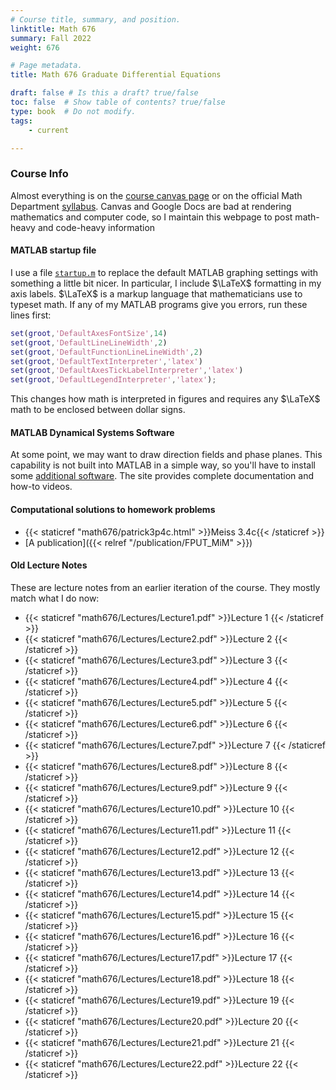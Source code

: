 ```yaml
---
# Course title, summary, and position.
linktitle: Math 676
summary: Fall 2022
weight: 676

# Page metadata.
title: Math 676 Graduate Differential Equations

draft: false # Is this a draft? true/false
toc: false  # Show table of contents? true/false
type: book  # Do not modify.
tags: 
    - current

---
```



### Course Info

Almost everything is on the [course canvas page](https://njit.instructure.com/courses/25954/) or on the official Math Department [syllabus](https://docs.google.com/document/d/1OdW1ayElsS67pVct_RhMLtWu22ovh7k_ewEhhuUq9Z8). Canvas and Google Docs are bad at rendering mathematics and computer code, so I maintain this webpage to post math-heavy and code-heavy information

#### MATLAB startup file
I use a file [`startup.m`](https://www.mathworks.com/help/matlab/ref/startup.html) to replace the default MATLAB graphing settings with something a little bit nicer. In particular, I include $\LaTeX$ formatting in my axis labels. $\LaTeX$ is a markup language that mathematicians use to typeset math. If any of my MATLAB programs give you errors, run these lines first:
```matlab
set(groot,'DefaultAxesFontSize',14)
set(groot,'DefaultLineLineWidth',2)
set(groot,'DefaultFunctionLineLineWidth',2)
set(groot,'DefaultTextInterpreter','latex')
set(groot,'DefaultAxesTickLabelInterpreter','latex')
set(groot,'DefaultLegendInterpreter','latex');
```
This changes how math is interpreted in figures and requires any $\LaTeX$ math to be enclosed between dollar signs.

#### MATLAB Dynamical Systems Software
At some point, we may want to draw direction fields and phase planes. This capability is not built into MATLAB in a simple way, so you'll have to install some [additional software](https://github.com/MathWorks-Teaching-Resources/Phase-Plane-and-Slope-Field). The site provides complete documentation and how-to videos.

#### Computational solutions to homework problems
* {{< staticref "math676/patrick3p4c.html" >}}Meiss 3.4c{{< /staticref >}}
* [A publication]({{< relref "/publication/FPUT_MiM" >}})

#### Old Lecture Notes
These are lecture notes from an earlier iteration of the course. They mostly match what I do now:


* {{< staticref "math676/Lectures/Lecture1.pdf" >}}Lecture 1 {{< /staticref >}} 
* {{< staticref "math676/Lectures/Lecture2.pdf" >}}Lecture 2 {{< /staticref >}} 
* {{< staticref "math676/Lectures/Lecture3.pdf" >}}Lecture 3 {{< /staticref >}} 
* {{< staticref "math676/Lectures/Lecture4.pdf" >}}Lecture 4 {{< /staticref >}} 
* {{< staticref "math676/Lectures/Lecture5.pdf" >}}Lecture 5 {{< /staticref >}} 
* {{< staticref "math676/Lectures/Lecture6.pdf" >}}Lecture 6 {{< /staticref >}} 
* {{< staticref "math676/Lectures/Lecture7.pdf" >}}Lecture 7 {{< /staticref >}} 
* {{< staticref "math676/Lectures/Lecture8.pdf" >}}Lecture 8 {{< /staticref >}} 
* {{< staticref "math676/Lectures/Lecture9.pdf" >}}Lecture 9 {{< /staticref >}} 
* {{< staticref "math676/Lectures/Lecture10.pdf" >}}Lecture 10 {{< /staticref >}} 
* {{< staticref "math676/Lectures/Lecture11.pdf" >}}Lecture 11 {{< /staticref >}} 
* {{< staticref "math676/Lectures/Lecture12.pdf" >}}Lecture 12 {{< /staticref >}} 
* {{< staticref "math676/Lectures/Lecture13.pdf" >}}Lecture 13 {{< /staticref >}} 
* {{< staticref "math676/Lectures/Lecture14.pdf" >}}Lecture 14 {{< /staticref >}} 
* {{< staticref "math676/Lectures/Lecture15.pdf" >}}Lecture 15 {{< /staticref >}} 
* {{< staticref "math676/Lectures/Lecture16.pdf" >}}Lecture 16 {{< /staticref >}} 
* {{< staticref "math676/Lectures/Lecture17.pdf" >}}Lecture 17 {{< /staticref >}} 
* {{< staticref "math676/Lectures/Lecture18.pdf" >}}Lecture 18 {{< /staticref >}} 
* {{< staticref "math676/Lectures/Lecture19.pdf" >}}Lecture 19 {{< /staticref >}} 
* {{< staticref "math676/Lectures/Lecture20.pdf" >}}Lecture 20 {{< /staticref >}} 
* {{< staticref "math676/Lectures/Lecture21.pdf" >}}Lecture 21 {{< /staticref >}} 
* {{< staticref "math676/Lectures/Lecture22.pdf" >}}Lecture 22 {{< /staticref >}} 
